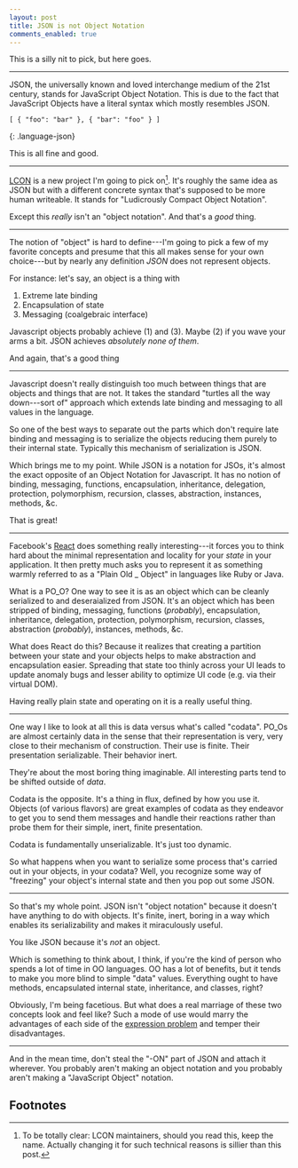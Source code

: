 ```yaml
---
layout: post
title: JSON is not Object Notation
comments_enabled: true
---
```


This is a silly nit to pick, but here goes.

---

JSON, the universally known and loved interchange medium of the 21st
century, stands for JavaScript Object Notation. This is due to the
fact that JavaScript Objects have a literal syntax which mostly
resembles JSON.

~~~
[ { "foo": "bar" }, { "bar": "foo" } ]
~~~
{: .language-json}

This is all fine and good.

---

[LCON](https://github.com/ar-nelson/lcon) is a new project I'm going
to pick on[^to-be-clear]. It's roughly the same idea as JSON but with
a different concrete syntax that's supposed to be more human
writeable. It stands for "Ludicrously Compact Object Notation".

Except this *really* isn't an "object notation". And that's a *good*
thing.

[^to-be-clear]: To be totally clear: LCON maintainers, should you read this, keep the name. Actually changing it for such technical reasons is sillier than this post.

---

The notion of "object" is hard to define---I'm going to pick a few of
my favorite concepts and presume that this all makes sense for your
own choice---but by nearly any definition *JSON* does not represent
objects.

For instance: let's say, an object is a thing with

1. Extreme late binding
2. Encapsulation of state
3. Messaging (coalgebraic interface)

Javascript objects probably achieve (1) and (3). Maybe (2) if you wave
your arms a bit. JSON achieves *absolutely none of them*.

And again, that's a good thing

---

Javascript doesn't really distinguish too much between things that are
objects and things that are not. It takes the standard "turtles all
the way down---sort of" approach which extends late binding and
messaging to all values in the language.

So one of the best ways to separate out the parts which don't require
late binding and messaging is to serialize the objects reducing them
purely to their internal state. Typically this mechanism of
serialization is JSON.

Which brings me to my point. While JSON is a notation for JSOs, it's
almost the exact opposite of an Object Notation for Javascript. It has
no notion of binding, messaging, functions, encapsulation,
inheritance, delegation, protection, polymorphism, recursion, classes,
abstraction, instances, methods, &c.

That is great!

---

Facebook's [React](http://facebook.github.io/react/) does something
really interesting---it forces you to think hard about the minimal
representation and locality for your *state* in your application. It
then pretty much asks you to represent it as something warmly referred
to as a "Plain Old _ Object" in languages like Ruby or Java.

What is a PO_O? One way to see it is as an object which can be cleanly
serialized to and deseraialized from JSON. It's an object which has
been stripped of binding, messaging, functions (*probably*),
encapsulation, inheritance, delegation, protection, polymorphism,
recursion, classes, abstraction (*probably*), instances, methods, &c.

What does React do this? Because it realizes that creating a partition
between your state and your objects helps to make abstraction and
encapsulation easier. Spreading that state too thinly across your UI
leads to update anomaly bugs and lesser ability to optimize UI code
(e.g. via their virtual DOM).

Having really plain state and operating on it is a really useful
thing.

---

One way I like to look at all this is data versus what's called
"codata". PO_Os are almost certainly data in the sense that their
representation is very, very close to their mechanism of construction.
Their use is finite. Their presentation serializable. Their behavior
inert.

They're about the most boring thing imaginable. All interesting parts
tend to be shifted outside of *data*.

Codata is the opposite. It's a thing in flux, defined by how you use
it. Objects (of various flavors) are great examples of codata as they
endeavor to get you to send them messages and handle their reactions
rather than probe them for their simple, inert, finite presentation.

Codata is fundamentally unserializable. It's just too dynamic.

So what happens when you want to serialize some process that's carried
out in your objects, in your codata? Well, you recognize some way of
"freezing" your object's internal state and then you pop out some
JSON.

---

So that's my whole point. JSON isn't "object notation" because it
doesn't have anything to do with objects. It's finite, inert, boring
in a way which enables its serializability and makes it miraculously
useful.

You like JSON because it's *not* an object.

Which is something to think about, I think, if you're the kind of
person who spends a lot of time in OO languages. OO has a lot of
benefits, but it tends to make you more blind to simple "data" values.
Everything ought to have methods, encapsulated internal state,
inheritance, and classes, right?

Obviously, I'm being facetious. But what does a real marriage of these
two concepts look and feel like? Such a mode of use would marry the
advantages of each side of the
[expression problem](http://en.wikipedia.org/wiki/Expression_problem)
and temper their disadvantages.

---

And in the mean time, don't steal the "-ON" part of JSON and attach it
wherever. You probably aren't making an object notation and you
probably aren't making a "JavaScript Object" notation.

## Footnotes
